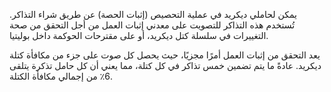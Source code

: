 يمكن لحاملي ديكريد في عملية التحصيص (إثبات الحصة) عن طريق شراء التذاكر. تُستخدم هذه التذاكر للتصويت على معدني إثبات العمل من أجل التحقق من صحة التغييرات في سلسلة كتل ديكريد، أو على مقترحات الحوكمة داخل بوليتيا.

يعد التحقق من إثبات العمل أمرًا مجزيًا، حيث يحصل كل صوت على جزء من مكافأة كتلة ديكريد. عادةً ما يتم تضمين خمس تذاكر في كل كتلة، مما يعني أن كل حامل تذكرة يتلقى 6٪ من إجمالي مكافأة الكتلة.
